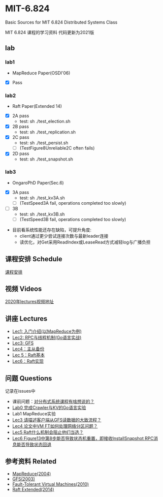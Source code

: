 # MIT-6.824
Basic Sources for MIT 6.824 Distributed Systems Class

MIT 6.824 课程的学习资料 代码更新为2021版


## lab

### lab1
-	MapReduce Paper(OSDI'06)  
- [x]	Pass

### lab2  
-	Raft Paper(Extended 14)  
- [x]	2A pass  
	- test: sh ./test_election.sh  
- [x]	2B pass
	- test: sh ./test_replication.sh  
- [x]   2C pass  
	- test: sh ./test_persist.sh  
	- [ ] (TestFigure8Unreliable2C often fails) 
- [x]   2D pass
	- test: sh ./test_snapshot.sh  

### lab3
-	OngaroPhD Paper(Sec.6)  
- [x]	3A pass
	- test: sh ./test_kv3A.sh
	- [ ] (TestSpeed3A fail, operations completed too slowly)  
- [ ]   3B  
	- test: sh ./test_kv3B.sh  
	- [ ] (TestSpeed3B fail, operations completed too slowly)  
- 目前看系统性能还存在缺陷，可提升角度:
	- client通过更少尝试连接次数与最新leader连接  
	- 读优化，对Get采用ReadIndex或LeaseRead方式减轻log与广播负担

## 课程安排 Schedule

[课程安排](https://pdos.csail.mit.edu/6.824/schedule.html)

## 视频 Videos

[2020年lectures视频地址](https://www.bilibili.com/video/av87684880)

## 讲座 Lectures

- [Lec1: 入门介绍(以MapReduce为例)](https://github.com/chaozh/MIT-6.824/issues/2)
- [Lec2: RPC与线程机制(Go语言实战)](https://github.com/chaozh/MIT-6.824/issues/3)
- [Lec3: GFS](https://github.com/chaozh/MIT-6.824/issues/6)
- [Lec4：主从备份](https://github.com/chaozh/MIT-6.824/issues/7)
- [Lec 5：Raft基本](https://github.com/chaozh/MIT-6.824/issues/9)
- [Lec6：Raft实现](https://github.com/chaozh/MIT-6.824/issues/10)

## 问题 Questions

记录在issues中

- 课前问题：[对分布式系统课程有啥想说的？](https://github.com/chaozh/MIT-6.824/issues/1)
- [Lab0 完成Crawler与KV的Go语言实验](https://github.com/chaozh/MIT-6.824/issues/4)
- Lab1 MapReduce实验
- [Lec3 请描述客户端从GFS读数据的大致流程？](https://github.com/chaozh/MIT-6.824/issues/6)
- [Lec4 论文中VM FT如何处理网络分区问题？](https://github.com/chaozh/MIT-6.824/issues/7)
- [Lec5 Raft什么机制会阻止他们当选？](https://github.com/chaozh/MIT-6.824/issues/9)
- [Lec6 Figure13中第8步能否导致状态机重置，即接收InstallSnapshot RPC消息能否导致状态回退](https://github.com/chaozh/MIT-6.824/issues/10)

## 参考资料 Related

- [MapReduce(2004)](https://pdos.csail.mit.edu/6.824/papers/mapreduce.pdf)
- [GFS(2003)](https://static.googleusercontent.com/media/research.google.com/zh-CN//archive/gfs-sosp2003.pdf)
- [Fault-Tolerant Virtual Machines(2010)](https://pdos.csail.mit.edu/6.824/papers/vm-ft.pdf)
- [Raft Extended(2014)](https://pdos.csail.mit.edu/6.824/papers/raft-extended.pdf)


